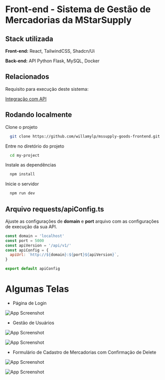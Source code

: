 
# Front-end - Sistema de Gestão de Mercadorias da MStarSupply

## Stack utilizada

**Front-end:** React, TailwindCSS, Shadcn/Ui

**Back-end:** API Python Flask, MySQL, Docker

## Relacionados

Requisito para execução deste sistema:

[Integração com API](https://github.com/willamylp/mssupply-goods-frontend.git)


## Rodando localmente

Clone o projeto

```bash
  git clone https://github.com/willamylp/mssupply-goods-frontend.git
```

Entre no diretório do projeto

```bash
  cd my-project
```

Instale as dependências

```bash
  npm install
```

Inicie o servidor

```bash
  npm run dev
```
## Arquivo requests/apiConfig.ts 

Ajuste as configurações de **domain** e **port** arquivo com as configurações de execução da sua API.

```javascript
const domain = 'localhost'
const port = 5000
const apiVersion = '/api/v1/'
const apiConfig = {
  apiUrl: `http://${domain}:${port}${apiVersion}`,
}

export default apiConfig
```


# Algumas Telas

* Página de Login

![App Screenshot](https://i.imgur.com/fIj3Jfc.png)

* Gestão de Usuários

![App Screenshot](https://i.imgur.com/ic39lhC.png)

![App Screenshot](https://i.imgur.com/ZvAyH5m.png)

* Formulário de Cadastro de Mercadorias com Confirmação de Delete

![App Screenshot](https://i.imgur.com/iDUUiPS.png)

![App Screenshot](https://i.imgur.com/XhYDCMq.png)


